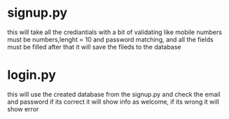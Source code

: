 # signup.py
this will take all the crediantials with a bit of validating like mobile numbers must be numbers,lenght = 10 and password matching, and all the fields must be filled after that it will save the fileds to the database
# login.py
this will use the created database from the signup.py and check the email and password if its correct it will show info as welcome, if its wrong it will show error
